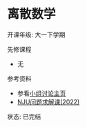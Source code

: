 # 离散数学

开课年级: 大一下学期

先修课程
- 无

参考资料
- 参看[小组讨论主页](https://shzaiz.github.io/lecture/PythonPSolve/index)
- [NJU问题求解课(2022)](http://cslabcms.nju.edu.cn/problem_solving/index.php/2022%E7%BA%A7--%E5%AD%A6%E6%9C%9F%E5%AE%89%E6%8E%92_(%E7%AC%AC%E4%B8%80%E5%AD%A6%E6%9C%9F))

状态: 已完结